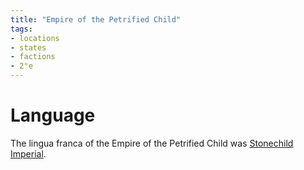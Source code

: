 ```yaml
---
title: "Empire of the Petrified Child"
tags:
- locations
- states
- factions
- 2°e
---
```


# Language
The lingua franca of the Empire of the Petrified Child was [Stonechild Imperial](languages/morellic/sarvaran/stonechild-imperial/stonechild-imperial.md).